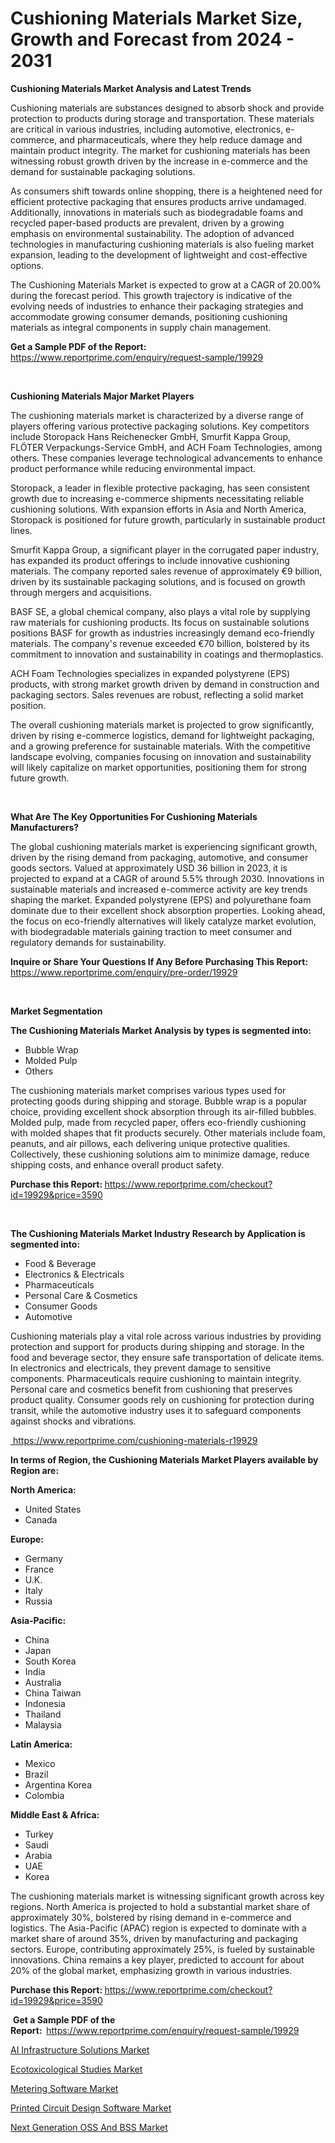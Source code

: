 <p><h1>Cushioning Materials Market Size, Growth and Forecast from 2024 - 2031</h1></p><p><strong>Cushioning Materials Market Analysis and Latest Trends</strong></p>
<p><p>Cushioning materials are substances designed to absorb shock and provide protection to products during storage and transportation. These materials are critical in various industries, including automotive, electronics, e-commerce, and pharmaceuticals, where they help reduce damage and maintain product integrity. The market for cushioning materials has been witnessing robust growth driven by the increase in e-commerce and the demand for sustainable packaging solutions.</p><p>As consumers shift towards online shopping, there is a heightened need for efficient protective packaging that ensures products arrive undamaged. Additionally, innovations in materials such as biodegradable foams and recycled paper-based products are prevalent, driven by a growing emphasis on environmental sustainability. The adoption of advanced technologies in manufacturing cushioning materials is also fueling market expansion, leading to the development of lightweight and cost-effective options.</p><p>The Cushioning Materials Market is expected to grow at a CAGR of 20.00% during the forecast period. This growth trajectory is indicative of the evolving needs of industries to enhance their packaging strategies and accommodate growing consumer demands, positioning cushioning materials as integral components in supply chain management.</p></p>
<p><strong>Get a Sample PDF of the Report:&nbsp;</strong> <a href="https://www.reportprime.com/enquiry/request-sample/19929?utm_campaign=1834&utm_medium=2&utm_source=Github&utm_content=ia&utm_term=23112024&utm_id=cushioning-materials">https://www.reportprime.com/enquiry/request-sample/19929</a></p>
<p>&nbsp;</p>
<p><strong>Cushioning Materials Major Market Players</strong></p>
<p><p>The cushioning materials market is characterized by a diverse range of players offering various protective packaging solutions. Key competitors include Storopack Hans Reichenecker GmbH, Smurfit Kappa Group, FLÖTER Verpackungs-Service GmbH, and ACH Foam Technologies, among others. These companies leverage technological advancements to enhance product performance while reducing environmental impact.</p><p>Storopack, a leader in flexible protective packaging, has seen consistent growth due to increasing e-commerce shipments necessitating reliable cushioning solutions. With expansion efforts in Asia and North America, Storopack is positioned for future growth, particularly in sustainable product lines.</p><p>Smurfit Kappa Group, a significant player in the corrugated paper industry, has expanded its product offerings to include innovative cushioning materials. The company reported sales revenue of approximately €9 billion, driven by its sustainable packaging solutions, and is focused on growth through mergers and acquisitions.</p><p>BASF SE, a global chemical company, also plays a vital role by supplying raw materials for cushioning products. Its focus on sustainable solutions positions BASF for growth as industries increasingly demand eco-friendly materials. The company's revenue exceeded €70 billion, bolstered by its commitment to innovation and sustainability in coatings and thermoplastics.</p><p>ACH Foam Technologies specializes in expanded polystyrene (EPS) products, with strong market growth driven by demand in construction and packaging sectors. Sales revenues are robust, reflecting a solid market position.</p><p>The overall cushioning materials market is projected to grow significantly, driven by rising e-commerce logistics, demand for lightweight packaging, and a growing preference for sustainable materials. With the competitive landscape evolving, companies focusing on innovation and sustainability will likely capitalize on market opportunities, positioning them for strong future growth.</p></p>
<p>&nbsp;</p>
<p><strong>What Are The Key Opportunities For Cushioning Materials Manufacturers?</strong></p>
<p><p>The global cushioning materials market is experiencing significant growth, driven by the rising demand from packaging, automotive, and consumer goods sectors. Valued at approximately USD 36 billion in 2023, it is projected to expand at a CAGR of around 5.5% through 2030. Innovations in sustainable materials and increased e-commerce activity are key trends shaping the market. Expanded polystyrene (EPS) and polyurethane foam dominate due to their excellent shock absorption properties. Looking ahead, the focus on eco-friendly alternatives will likely catalyze market evolution, with biodegradable materials gaining traction to meet consumer and regulatory demands for sustainability.</p></p>
<p><strong>Inquire or Share Your Questions If Any Before Purchasing This Report:</strong> <a href="https://www.reportprime.com/enquiry/pre-order/19929?utm_campaign=1834&utm_medium=2&utm_source=Github&utm_content=ia&utm_term=23112024&utm_id=cushioning-materials">https://www.reportprime.com/enquiry/pre-order/19929</a></p>
<p>&nbsp;</p>
<p><strong>Market Segmentation</strong></p>
<p><strong>The Cushioning Materials Market Analysis by types is segmented into:</strong></p>
<p><ul><li>Bubble Wrap</li><li>Molded Pulp</li><li>Others</li></ul></p>
<p><p>The cushioning materials market comprises various types used for protecting goods during shipping and storage. Bubble wrap is a popular choice, providing excellent shock absorption through its air-filled bubbles. Molded pulp, made from recycled paper, offers eco-friendly cushioning with molded shapes that fit products securely. Other materials include foam, peanuts, and air pillows, each delivering unique protective qualities. Collectively, these cushioning solutions aim to minimize damage, reduce shipping costs, and enhance overall product safety.</p></p>
<p><strong>Purchase this Report:&nbsp;</strong><a href="https://www.reportprime.com/checkout?id=19929&price=3590&utm_campaign=1834&utm_medium=2&utm_source=Github&utm_content=ia&utm_term=23112024&utm_id=cushioning-materials">https://www.reportprime.com/checkout?id=19929&price=3590</a></p>
<p>&nbsp;</p>
<p><strong>The Cushioning Materials Market Industry Research by Application is segmented into:</strong></p>
<p><ul><li>Food & Beverage</li><li>Electronics & Electricals</li><li>Pharmaceuticals</li><li>Personal Care & Cosmetics</li><li>Consumer Goods</li><li>Automotive</li></ul></p>
<p><p>Cushioning materials play a vital role across various industries by providing protection and support for products during shipping and storage. In the food and beverage sector, they ensure safe transportation of delicate items. In electronics and electricals, they prevent damage to sensitive components. Pharmaceuticals require cushioning to maintain integrity. Personal care and cosmetics benefit from cushioning that preserves product quality. Consumer goods rely on cushioning for protection during transit, while the automotive industry uses it to safeguard components against shocks and vibrations.</p></p>
<p><a href="https://www.reportprime.com/cushioning-materials-r19929?utm_campaign=1834&utm_medium=2&utm_source=Github&utm_content=ia&utm_term=23112024&utm_id=cushioning-materials">&nbsp;https://www.reportprime.com/cushioning-materials-r19929</a></p>
<p><strong>In terms of Region, the Cushioning Materials Market Players available by Region are:</strong></p>
<p>
    <p> <strong> North America: </strong>
        <ul>
            <li>United States</li>
            <li>Canada</li>
        </ul>
        </p> 
    <p> <strong> Europe: </strong>
        <ul>
            <li>Germany</li>
            <li>France</li>
            <li>U.K.</li>
            <li>Italy</li>
            <li>Russia</li>
        </ul>
        </p> 
    <p> <strong> Asia-Pacific: </strong>
        <ul>
            <li>China</li>
            <li>Japan</li>
            <li>South Korea</li>
            <li>India</li>
            <li>Australia</li>
            <li>China Taiwan</li>
            <li>Indonesia</li>
            <li>Thailand</li>
            <li>Malaysia</li>
        </ul>
        </p> 
    <p> <strong> Latin America: </strong>
        <ul>
            <li>Mexico</li>
            <li>Brazil</li>
            <li>Argentina Korea</li>
            <li>Colombia</li>
        </ul>
        </p> 
    <p> <strong> Middle East & Africa: </strong>
        <ul>
            <li>Turkey</li>
            <li>Saudi</li>
            <li>Arabia</li>
            <li>UAE</li>
            <li>Korea</li>
        </ul>
    </p>
    </p>
<p><p>The cushioning materials market is witnessing significant growth across key regions. North America is projected to hold a substantial market share of approximately 30%, bolstered by rising demand in e-commerce and logistics. The Asia-Pacific (APAC) region is expected to dominate with a market share of around 35%, driven by manufacturing and packaging sectors. Europe, contributing approximately 25%, is fueled by sustainable innovations. China remains a key player, predicted to account for about 20% of the global market, emphasizing growth in various industries.</p></p>
<p><strong>Purchase this Report: </strong><a href="https://www.reportprime.com/checkout?id=19929&price=3590&utm_campaign=1834&utm_medium=2&utm_source=Github&utm_content=ia&utm_term=23112024&utm_id=cushioning-materials">https://www.reportprime.com/checkout?id=19929&price=3590</a></p>
<p>&nbsp;<strong>Get a Sample PDF of the Report:&nbsp;&nbsp;</strong><a href="https://www.reportprime.com/enquiry/request-sample/19929?utm_campaign=1834&utm_medium=2&utm_source=Github&utm_content=ia&utm_term=23112024&utm_id=cushioning-materials">https://www.reportprime.com/enquiry/request-sample/19929</a></p>
<p><strong></strong></p>
<p><p><a href="https://issuu.com/reportprime-2/docs/ai-infrastructure-solutions-market-_64a7d061d41863?utm_campaign=1834&utm_medium=2&utm_source=Github&utm_content=ia&utm_term=23112024&utm_id=cushioning-materials">AI Infrastructure Solutions Market</a></p><p><a href="https://www.linkedin.com/pulse/ecotoxicological-studies-market-overview-future-growth-rvdqc?utm_campaign=1834&utm_medium=2&utm_source=Github&utm_content=ia&utm_term=23112024&utm_id=cushioning-materials">Ecotoxicological Studies Market</a></p><p><a href="https://www.linkedin.com/pulse/examining-market-forces-influencing-metering-software-size-i5r0e?utm_campaign=1834&utm_medium=2&utm_source=Github&utm_content=ia&utm_term=23112024&utm_id=cushioning-materials">Metering Software Market</a></p><p><a href="https://issuu.com/reportprime-2/docs/printed-circuit-design-software-mar_68f392cfb3c8bf?utm_campaign=1834&utm_medium=2&utm_source=Github&utm_content=ia&utm_term=23112024&utm_id=cushioning-materials">Printed Circuit Design Software Market</a></p><p><a href="https://www.linkedin.com/pulse/next-generation-oss-bss-market-analysis-2024-2031-projected-ndvce?utm_campaign=1834&utm_medium=2&utm_source=Github&utm_content=ia&utm_term=23112024&utm_id=cushioning-materials">Next Generation OSS And BSS Market</a></p></p>
